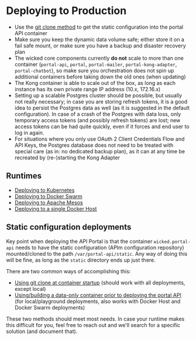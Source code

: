 # Deploying to Production

* Use the [git clone method](static-config-git-clone.md) to get the static configuration into the portal API container
* Make sure you keep the dynamic data volume safe; either store it on a fail safe mount, or make sure you have a backup and disaster recovery plan
* The wicked core components currently **do not** scale to more than one container (`portal-api`, `portal`, `portal-mailer`, `portal-kong-adapter`, `portal-chatbot`), so make sure you orchestration does not spin up additional containers before taking down the old ones (when updating)
* The Kong container is able to scale out of the box, as long as each instance has its own private range IP address (10.x, 172.16.x)
* Setting up a scalable Postgres cluster should be possible, but usually not really necessary; in case you are storing refresh tokens, it is a good idea to persist the Postgres data as well (as it is suggested in the default configuration). In case of a crash of the Postgres with data loss, only temporary access tokens (and possibly refresh tokens) are lost; new access tokens can be had quite quickly, even if it forces and end user to log in again.
* For situations where you only use OAuth 2 Client Credentials Flow and API Keys, the Postgres database does not need to be treated with special care (as in: no dedicated backup plan), as it can at any time be recreated by (re-)starting the Kong Adapter

## Runtimes

* [Deploying to Kubernetes](deploying-to-kubernetes.md)
* [Deploying to Docker Swarm](deploying-to-swarm.md)
* [Deploying to Apache Mesos](deploying-to-mesos.md)
* [Deploying to a single Docker Host](deploying-to-docker-host.md)

## Static configuration deployments

Key point when deploying the API Portal is that the container `wicked.portal-api` needs to have the static configuration (APIm configuration repository) mounted/cloned to the path `/var/portal-api/static`. Any way of doing this will be fine, as long as the `static` directory ends up just there.

There are two common ways of accomplishing this:

* [Using git clone at container startup](static-config-git-clone.md) (should work with all deployments, except local)
* [Using/building a data-only container prior to deploying the portal API](static-config-dataonly-container.md) (for local/playground deployments, also works with Docker Host and Docker Swarm deployments)

These two methods should meet most needs. In case your runtime makes this difficult for you, feel free to reach out and we'll search for a specific solution (and document that).